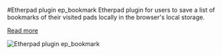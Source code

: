 #Etherpad plugin ep_bookmark
Etherpad plugin for users to save a list of bookmarks of their visited pads locally in the browser's local storage.

[Read more](https://github.com/Gared/ep_bookmark/wiki)

![Etherpad plugin ep_bookmark](http://www.stefans-entwicklerecke.de/wp-content/uploads/2015/03/screenshot_ep_bookmark.png)
